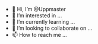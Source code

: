 - 👋 Hi, I’m @Uppmaster
- 👀 I’m interested in ...
- 🌱 I’m currently learning ...
- 💞️ I’m looking to collaborate on ...
- 📫 How to reach me ...

<!---
Uppmaster/Uppmaster is a ✨ special ✨ repository because its `README.md` (this file) appears on your GitHub profile.
You can click the Preview link to take a look at your changes.
--->
